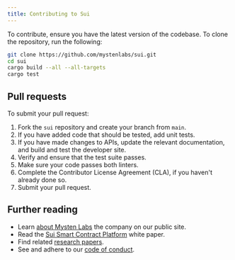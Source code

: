 ```yaml
---
title: Contributing to Sui
---
```


To contribute, ensure you have the latest version of the codebase. To clone the repository, run the following:
```bash
git clone https://github.com/mystenlabs/sui.git
cd sui
cargo build --all --all-targets
cargo test
```

## Pull requests

To submit your pull request:

1. Fork the `sui` repository and create your branch from `main`.
2. If you have added code that should be tested, add unit tests.
3. If you have made changes to APIs, update the relevant documentation, and build and test the developer site.
4. Verify and ensure that the test suite passes.
5. Make sure your code passes both linters.
6. Complete the Contributor License Agreement (CLA), if you haven't already done so.
7. Submit your pull request.

## Further reading

* Learn [about Mysten Labs](https://mystenlabs.com/) the company on our public site.
* Read the [Sui Smart Contract Platform](doc/paper/sui.pdf) white paper.
* Find related [research papers](research-papers.md).
* See and adhere to our [code of conduct](code-of-conduct.md).
